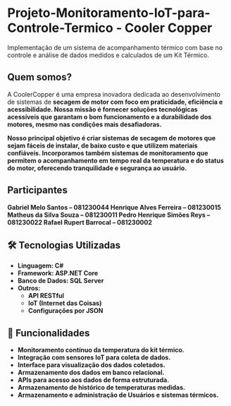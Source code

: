 # Projeto-Monitoramento-IoT-para-Controle-Termico - Cooler Copper

Implementação de um sistema de acompanhamento térmico com base no controle e análise de dados medidos e calculados de um Kit Térmico.

## Quem somos?
  A CoolerCopper é uma empresa inovadora dedicada ao desenvolvimento de sistemas de <strong>secagem de motor com foco em praticidade, eficiência e acessibilidade. Nossa missão é fornecer soluções tecnológicas acessíveis que garantam o bom funcionamento e a durabilidade dos motores, mesmo nas condições mais desafiadoras.

  Nosso principal objetivo é criar sistemas de secagem de motores que sejam fáceis de instalar, de baixo custo e que utilizem materiais confiáveis. Incorporamos também sistemas de monitoramento que permitem o acompanhamento em tempo real da temperatura e do status do motor, oferecendo tranquilidade e segurança ao usuário.
  
## Participantes
Gabriel Melo Santos – 081230044
Henrique Alves Ferreira – 081230015
Matheus da Silva Souza – 081230011
Pedro Henrique Simões Reys – 081230022
Rafael Rupert Barrocal – 081230002


## 🛠️ Tecnologias Utilizadas

- **Linguagem**: C#
- **Framework**: ASP.NET Core
- **Banco de Dados**: SQL Server
- **Outros**:
  - API RESTful
  - IoT (Internet das Coisas)
  - Configurações por JSON
  

## 🚀 Funcionalidades

- Monitoramento contínuo da temperatura do kit térmico.
- Integração com sensores IoT para coleta de dados.
- Interface para visualização dos dados coletados.
- Armazenamento dos dados em banco relacional.
- APIs para acesso aos dados de forma estruturada.
- Armazenamento de histórico de temperaturas medidas.
- Armazenamento e administração de Usuários e sistemas térmicos.


